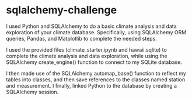 # sqlalchemy-challenge
I used Python and SQLAlchemy to do a basic climate analysis and data exploration of your climate database. Specifically, using SQLAlchemy ORM queries, Pandas, and Matplotlib to complete the needed steps.

I used the provided files (climate_starter.ipynb and hawaii.sqlite) to complete the climate analysis and data exploration, while using the SQLAlchemy create_engine() function to connect to my SQLite database.

I then made use of the SQLAlchemy automap_base() function to reflect my tables into classes, and then save references to the classes named station and measurement. I finally, linked Python to the database by creating a SQLAlchemy session.
